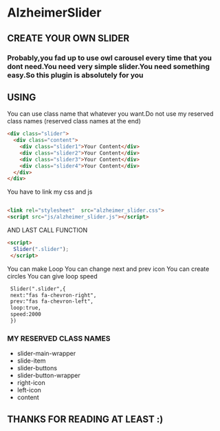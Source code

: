 # AlzheimerSlider
## CREATE YOUR OWN SLIDER 

### Probably,you fad up to use owl carousel every time that you dont need.You need very simple slider.You need something easy.So this plugin is absolutely for you

## USING
You can use class name that whatever you want.Do not use my reserved class names (reserved class names at the end)

```html
<div class="slider">
  <div class="content">
    <div class="slider1">Your Content</div>
    <div class="slider2">Your Content</div>    
    <div class="slider3">Your Content</div>    
    <div class="slider4">Your Content</div>    
  </div>
</div>
```


You have to link my css and js

```html

<link rel="stylesheet"  src="alzheimer_slider.css">
<script src="js/alzheimer_slider.js"></script>

```



AND LAST CALL FUNCTION



```html
<script>
  Slider(".slider");
 </script>

```

 
 
 
 You can make Loop
 You can change next and prev icon
 You can create circles
 You can give loop speed

```html
 Slider(".slider",{
 next:"fas fa-chevron-right",
 prev:"fas fa-chevron-left",
 loop:true,
 speed:2000
 })
```
 
 
### MY RESERVED CLASS NAMES
 
 <ul>
  <li>slider-main-wrapper</li>
  <li>slide-item</li>
  <li>slider-buttons</li>
  <li>slider-button-wrapper</li>
  <li>right-icon</li>
  <li>left-icon</li>
  <li>content</li>
</ul>
 
 
 
 ## THANKS FOR READING AT LEAST :)
